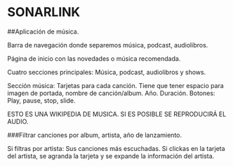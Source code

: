# SONARLINK
##Aplicación de música.

Barra de navegación donde separemos música, podcast, audiolibros.

Página de inicio con las novedades o música recomendada.

Cuatro secciones principales: Música, podcast, audiolibros y shows.

Sección música: 
Tarjetas para cada canción. Tiene que tener espacio para imagen de portada, nombre de canción/album. Año. Duración.
Botones: Play, pause, stop, slide.

ESTO ES UNA WIKIPEDIA DE MUSICA. SI ES POSIBLE SE REPRODUCIRÁ EL AUDIO.

###Filtrar canciones por album, artista, año de lanzamiento.

Si filtras por artista: Sus canciones más escuchadas. 
Si clickas en la tarjeta del artista, se agranda la tarjeta y se expande la información del artista.









